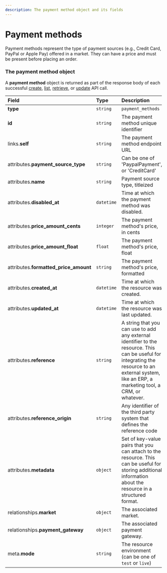 ```yaml
---
description: The payment method object and its fields
---
```


# Payment methods

Payment methods represent the type of payment sources (e.g., Credit Card, PayPal or Apple Pay) offered in a market.
They can have a price and must be present before placing an order.


### The payment method object

A **payment method** object is returned as part of the response body of each successful
[create](https://docs.commercelayer.io/api/resources/payment_methods/create_payment_method),
[list](https://docs.commercelayer.io/api/resources/payment_methods/list_payment_methods),
[retrieve](https://docs.commercelayer.io/api/resources/payment_methods/retrieve_payment_method),
or [update](https://docs.commercelayer.io/api/resources/payment_methods/update_payment_method) API call.

| Field | Type | Description |
| :--- | :--- | :--- |
| **type** | `string` | `payment_methods` |
| **id** | `string` | The payment method unique identifier |
| links.**self** | `string` | The payment method endpoint URL |
| attributes.**payment_source_type** | `string` | Can be one of 'PaypalPayment', or 'CreditCard' |
| attributes.**name** | `string` | Payment source type, titleized |
| attributes.**disabled_at** | `datetime` | Time at which the payment method was disabled. |
| attributes.**price_amount_cents** | `integer` | The payment method's price, in cents |
| attributes.**price_amount_float** | `float` | The payment method's price, float |
| attributes.**formatted_price_amount** | `string` | The payment method's price, formatted |
| attributes.**created_at** | `datetime` | Time at which the resource was created. |
| attributes.**updated_at** | `datetime` | Time at which the resource was last updated. |
| attributes.**reference** | `string` | A string that you can use to add any external identifier to the resource. This can be useful for integrating the resource to an external system, like an ERP, a marketing tool, a CRM, or whatever. |
| attributes.**reference_origin** | `string` | Any identifier of the third party system that defines the reference code |
| attributes.**metadata** | `object` | Set of key-value pairs that you can attach to the resource. This can be useful for storing additional information about the resource in a structured format. |
| relationships.**market** | `object` | The associated market. |
| relationships.**payment_gateway** | `object` | The associated payment gateway. |
| meta.**mode** | `string` | The resource environment \(can be one of `test` or `live`\) |

